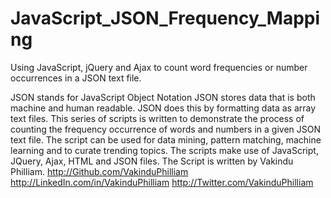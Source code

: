 # JavaScript_JSON_Frequency_Mapping
Using JavaScript, jQuery and Ajax to count word frequencies or number occurrences in a JSON text file.

JSON stands for JavaScript Object Notation
JSON stores data that is both machine and human readable. 
JSON does this by formatting data as array text files.
This series of scripts is written to demonstrate the process of counting the frequency occurrence of words and numbers in a given JSON text file.
The script can be used for data mining, pattern matching, machine learning and to curate trending topics.
The scripts make use of JavaScript, JQuery, Ajax, HTML and JSON files.
The Script is written by Vakindu Philliam.
http://Github.com/VakinduPhilliam
http://LinkedIn.com/in/VakinduPhilliam
http://Twitter.com/VakinduPhilliam
